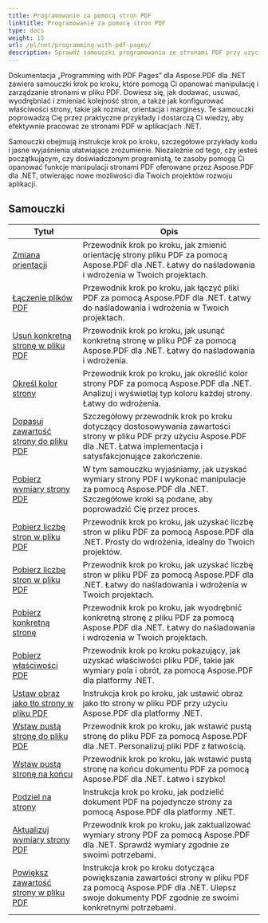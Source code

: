 ```yaml
---
title: Programowanie za pomocą stron PDF
linktitle: Programowanie za pomocą stron PDF
type: docs
weight: 15
url: /pl/net/programming-with-pdf-pages/
description: Sprawdź samouczki programowania ze stronami PDF przy użyciu Aspose.PDF dla .NET. Dowiedz się, jak manipulować i dostosowywać strony plików PDF.
---
```

Dokumentacja „Programming with PDF Pages” dla Aspose.PDF dla .NET zawiera samouczki krok po kroku, które pomogą Ci opanować manipulację i zarządzanie stronami w pliku PDF. Dowiesz się, jak dodawać, usuwać, wyodrębniać i zmieniać kolejność stron, a także jak konfigurować właściwości strony, takie jak rozmiar, orientacja i marginesy. Te samouczki poprowadzą Cię przez praktyczne przykłady i dostarczą Ci wiedzy, aby efektywnie pracować ze stronami PDF w aplikacjach .NET.

Samouczki obejmują instrukcje krok po kroku, szczegółowe przykłady kodu i jasne wyjaśnienia ułatwiające zrozumienie. Niezależnie od tego, czy jesteś początkującym, czy doświadczonym programistą, te zasoby pomogą Ci opanować funkcje manipulacji stronami PDF oferowane przez Aspose.PDF dla .NET, otwierając nowe możliwości dla Twoich projektów rozwoju aplikacji.

## Samouczki
| Tytuł | Opis |
| --- | --- | 
| [Zmiana orientacji](./change-orientation/) | Przewodnik krok po kroku, jak zmienić orientację strony pliku PDF za pomocą Aspose.PDF dla .NET. Łatwy do naśladowania i wdrożenia w Twoich projektach. |  
| [Łączenie plików PDF](./concatenate-pdf-files/) | Przewodnik krok po kroku, jak łączyć pliki PDF za pomocą Aspose.PDF dla .NET. Łatwy do naśladowania i wdrożenia w Twoich projektach. |  
| [Usuń konkretną stronę w pliku PDF](./delete-particular-page/) | Przewodnik krok po kroku, jak usunąć konkretną stronę w pliku PDF za pomocą Aspose.PDF dla .NET. Łatwy do naśladowania i wdrożenia. |  
| [Określ kolor strony](./determine-page-color/) | Przewodnik krok po kroku, jak określić kolor strony PDF za pomocą Aspose.PDF dla .NET. Analizuj i wyświetlaj typ koloru każdej strony. Łatwy do wdrożenia. |  
| [Dopasuj zawartość strony do pliku PDF](./fit-page-contents/) | Szczegółowy przewodnik krok po kroku dotyczący dostosowywania zawartości strony w pliku PDF przy użyciu Aspose.PDF dla .NET. Łatwa implementacja i satysfakcjonujące zakończenie. |  
| [Pobierz wymiary strony PDF](./get-dimensions/) | W tym samouczku wyjaśniamy, jak uzyskać wymiary strony PDF i wykonać manipulacje za pomocą Aspose.PDF dla .NET. Szczegółowe kroki są podane, aby poprowadzić Cię przez proces. |  
| [Pobierz liczbę stron w pliku PDF](./get-number-of-pages/) | Przewodnik krok po kroku, jak uzyskać liczbę stron w pliku PDF za pomocą Aspose.PDF dla .NET. Prosty do wdrożenia, idealny do Twoich projektów. |  
| [Pobierz liczbę stron w pliku PDF](./get-page-count/) | Przewodnik krok po kroku, jak uzyskać liczbę stron w pliku PDF za pomocą Aspose.PDF dla .NET. Łatwy do naśladowania i wdrożenia w Twoich projektach. |  
| [Pobierz konkretną stronę](./get-particular-page/) | Przewodnik krok po kroku, jak wyodrębnić konkretną stronę z pliku PDF za pomocą Aspose.PDF dla .NET. Łatwy do naśladowania i wdrożenia w Twoich projektach. |  
| [Pobierz właściwości PDF](./get-properties/) | Przewodnik krok po kroku pokazujący, jak uzyskać właściwości pliku PDF, takie jak wymiary pola i obrót, za pomocą Aspose.PDF dla platformy .NET. |  
| [Ustaw obraz jako tło strony w pliku PDF](./image-as-background/) | Instrukcja krok po kroku, jak ustawić obraz jako tło strony w pliku PDF przy użyciu Aspose.PDF dla platformy .NET. |  
| [Wstaw pustą stronę do pliku PDF](./insert-empty-page/) | Przewodnik krok po kroku, jak wstawić pustą stronę do pliku PDF za pomocą Aspose.PDF dla .NET. Personalizuj pliki PDF z łatwością. |  
| [Wstaw pustą stronę na końcu](./insert-empty-page-at-end/) | Przewodnik krok po kroku, jak wstawić pustą stronę na końcu dokumentu PDF za pomocą Aspose.PDF dla .NET. Łatwo i szybko! |  
| [Podziel na strony](./split-to-pages/) | Instrukcja krok po kroku, jak podzielić dokument PDF na pojedyncze strony za pomocą Aspose.PDF dla platformy .NET. |  
| [Aktualizuj wymiary strony PDF](./update-dimensions/) | Przewodnik krok po kroku, jak zaktualizować wymiary strony PDF za pomocą Aspose.PDF dla .NET. Sprawdź wymiary zgodnie ze swoimi potrzebami. |  
| [Powiększ zawartość strony w pliku PDF](./zoom-to-page-contents/) | Instrukcja krok po kroku dotycząca powiększania zawartości strony w pliku PDF za pomocą Aspose.PDF dla .NET. Ulepsz swoje dokumenty PDF zgodnie ze swoimi konkretnymi potrzebami. |  
